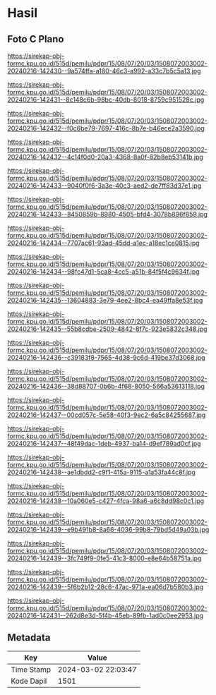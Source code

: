 # Hasil

## Foto C Plano

https://sirekap-obj-formc.kpu.go.id/515d/pemilu/pdpr/15/08/07/20/03/1508072003002-20240216-142430--9a574ffa-a180-46c3-a992-a33c7b5c5a13.jpg

https://sirekap-obj-formc.kpu.go.id/515d/pemilu/pdpr/15/08/07/20/03/1508072003002-20240216-142431--8c148c6b-98bc-40db-8018-8759c951528c.jpg

https://sirekap-obj-formc.kpu.go.id/515d/pemilu/pdpr/15/08/07/20/03/1508072003002-20240216-142432--f0c6be79-7697-416c-8b7e-b46ece2a3590.jpg

https://sirekap-obj-formc.kpu.go.id/515d/pemilu/pdpr/15/08/07/20/03/1508072003002-20240216-142432--4c14f0d0-20a3-4368-8a0f-82b8eb53141b.jpg

https://sirekap-obj-formc.kpu.go.id/515d/pemilu/pdpr/15/08/07/20/03/1508072003002-20240216-142433--9040f0f6-3a3e-40c3-aed2-de7ff83d37e1.jpg

https://sirekap-obj-formc.kpu.go.id/515d/pemilu/pdpr/15/08/07/20/03/1508072003002-20240216-142433--8450859b-8980-4505-bfd4-3078b896f859.jpg

https://sirekap-obj-formc.kpu.go.id/515d/pemilu/pdpr/15/08/07/20/03/1508072003002-20240216-142434--7707ac61-93ad-45dd-a1ec-a18ec1ce0815.jpg

https://sirekap-obj-formc.kpu.go.id/515d/pemilu/pdpr/15/08/07/20/03/1508072003002-20240216-142434--98fc47d1-5ca8-4cc5-a51b-84f5f4c9634f.jpg

https://sirekap-obj-formc.kpu.go.id/515d/pemilu/pdpr/15/08/07/20/03/1508072003002-20240216-142435--13604883-3e79-4ee2-8bc4-ea49ffa8e53f.jpg

https://sirekap-obj-formc.kpu.go.id/515d/pemilu/pdpr/15/08/07/20/03/1508072003002-20240216-142435--55b8cdbe-2509-4842-8f7c-923e5832c348.jpg

https://sirekap-obj-formc.kpu.go.id/515d/pemilu/pdpr/15/08/07/20/03/1508072003002-20240216-142436--c39183f8-7565-4d38-9c6d-419be37d3068.jpg

https://sirekap-obj-formc.kpu.go.id/515d/pemilu/pdpr/15/08/07/20/03/1508072003002-20240216-142436--38d88707-0b6b-4f68-8050-566a53613118.jpg

https://sirekap-obj-formc.kpu.go.id/515d/pemilu/pdpr/15/08/07/20/03/1508072003002-20240216-142437--00cd057c-5e58-40f3-9ec2-6a5c84255687.jpg

https://sirekap-obj-formc.kpu.go.id/515d/pemilu/pdpr/15/08/07/20/03/1508072003002-20240216-142437--48f49dac-1deb-4937-ba14-d9ef789ad0cf.jpg

https://sirekap-obj-formc.kpu.go.id/515d/pemilu/pdpr/15/08/07/20/03/1508072003002-20240216-142438--ae1dbdd2-c9f1-415a-9115-a1a53fa44c8f.jpg

https://sirekap-obj-formc.kpu.go.id/515d/pemilu/pdpr/15/08/07/20/03/1508072003002-20240216-142438--10a060e5-c427-4fca-98a6-a6c8dd98c0c1.jpg

https://sirekap-obj-formc.kpu.go.id/515d/pemilu/pdpr/15/08/07/20/03/1508072003002-20240216-142439--e9b491b8-8a66-4036-99b8-79bd5d49a03b.jpg

https://sirekap-obj-formc.kpu.go.id/515d/pemilu/pdpr/15/08/07/20/03/1508072003002-20240216-142439--3fc749f9-0fe5-41c3-8000-e8e64b58751a.jpg

https://sirekap-obj-formc.kpu.go.id/515d/pemilu/pdpr/15/08/07/20/03/1508072003002-20240216-142439--5f6b2b12-28c6-47ac-971a-ea06d7b580b3.jpg

https://sirekap-obj-formc.kpu.go.id/515d/pemilu/pdpr/15/08/07/20/03/1508072003002-20240216-142431--262d8e3d-5f4b-45eb-89fb-1ad0c0ee2953.jpg


## Metadata

| Key        | Value               |
| ---------- | ------------------- |
| Time Stamp | 2024-03-02 22:03:47 |
| Kode Dapil | 1501                |



